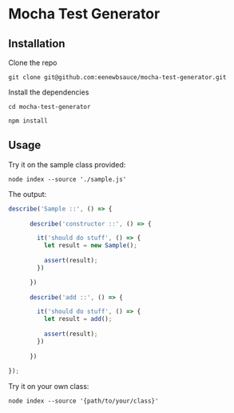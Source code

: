# Mocha Test Generator

## Installation

Clone the repo

```
git clone git@github.com:eenewbsauce/mocha-test-generator.git
```

Install the dependencies

`cd mocha-test-generator`

`npm install`

## Usage

Try it on the sample class provided:

`node index --source './sample.js'`

The output:

```javascript
describe('Sample ::', () => {
        
      describe('constructor ::', () => {

        it('should do stuff', () => {
          let result = new Sample();
  
          assert(result);
        })

      })
    
      describe('add ::', () => {

        it('should do stuff', () => {
          let result = add();
  
          assert(result);
        })
        
      })
    
});

```

Try it on your own class:

`node index --source '{path/to/your/class}'`
